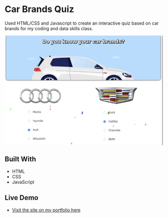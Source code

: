 # Car Brands Quiz
 Used HTML/CSS and Javascript to create an interactive quiz based on car brands for my coding and data skills class.

![](thumbnail.png)

## Built With
* HTML
* CSS
* JavaScript


## Live Demo
* [Visit the site on my portfolio here](http://quiz.jakeruff.com/)